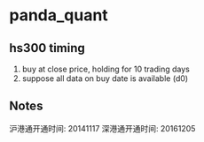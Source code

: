 # panda_quant

## hs300 timing
1. buy at close price, holding for 10 trading days
2. suppose all data on buy date is available (d0)

## Notes
沪港通开通时间: 20141117
深港通开通时间: 20161205